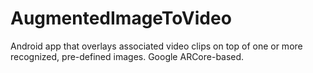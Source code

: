 # AugmentedImageToVideo
Android app that overlays associated video clips on top of one or more recognized, pre-defined images.  Google ARCore-based.

